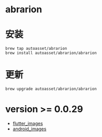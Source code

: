 # abrarion

# 安装

```shell
brew tap autoasset/abrarion
brew install autoasset/abrarion/abrarion
```

# 更新

```shell
brew upgrade autoasset/abrarion/abrarion
```

# version >= 0.0.29

- [flutter_images](./Documentation/flutter_images.md)
- [android_images](./Documentation/android_images.md)